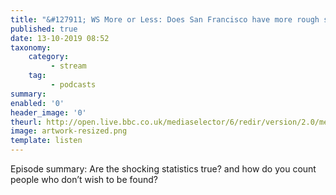 ```yaml
---
title: "&#127911; WS More or Less: Does San Francisco have more rough sleepers than Britain?"
published: true
date: 13-10-2019 08:52
taxonomy:
    category:
         - stream
    tag:
         - podcasts
summary:
enabled: '0'
header_image: '0'
theurl: http://open.live.bbc.co.uk/mediaselector/6/redir/version/2.0/mediaset/audio-nondrm-download/proto/http/vpid/p07q4gsj.mp3
image: artwork-resized.png
template: listen
---
```

 
Episode summary: Are the shocking statistics true? and how do you count people who don’t wish to be found?
